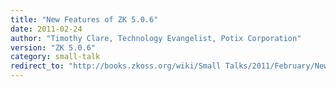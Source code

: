 ```yaml
---
title: "New Features of ZK 5.0.6"
date: 2011-02-24
author: "Timothy Clare, Technology Evangelist, Potix Corporation"
version: "ZK 5.0.6"
category: small-talk
redirect_to: "http://books.zkoss.org/wiki/Small Talks/2011/February/New Features of ZK 5.0.6"
---
```

